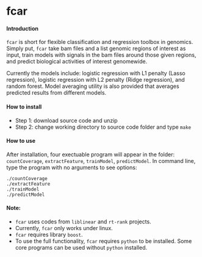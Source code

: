 # fcar

#### Introduction
`fcar` is short for flexible classification and regression toolbox in genomics. Simply put, `fcar` take bam files and a list genomic regions of interest as input, train models with signals in the bam files around those given regions, and predict biological activities of interest genomewide. 

Currently the models include: logistic regression with L1 penalty (Lasso regression), logistic regression with L2 penalty (Ridge regression), and random forest. Model averaging utility is also provided that averages predicted results from different models.

#### How to install

* Step 1: download source code and unzip
* Step 2: change working directory to source code folder and type
`make`

#### How to use
After installation, four exectuable program will appear in the folder: `countCoverage`, `extractFeature`, `trainModel`, `predictModel`. In command line, type the program with no arguments to see options:

```
./countCoverage
./extractFeature
./trainModel
./predictModel
```

#### Note:
* `fcar` uses codes from `liblinear` and `rt-rank` projects.
* Currently, `fcar` only works under linux.
* `fcar` requires library `boost`.
* To use the full functionality, `fcar` requires `python` to be installed. Some core programs can be used without `python` installed.